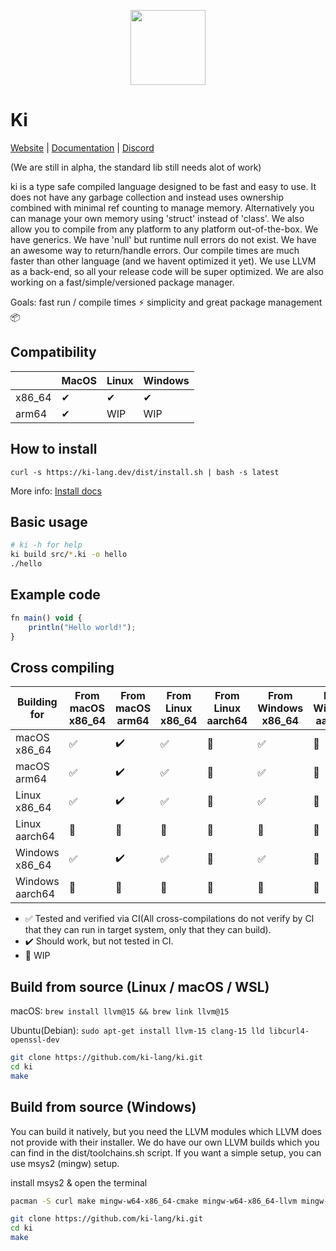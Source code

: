 
<div align="center">
<p>
    <img width="120" src="https://raw.githubusercontent.com/ki-lang/ki/master/misc/ki-logo-circle.png">
</p>
</div>

# Ki

[Website](https://ki-lang.dev) | [Documentation](https://ki-lang.dev/docs) | [Discord](https://discord.gg/T7pR6fm6SC)

(We are still in alpha, the standard lib still needs alot of work)

ki is a type safe compiled language designed to be fast and easy to use. It does not have any garbage collection and instead uses ownership combined with minimal ref counting to manage memory. Alternatively you can manage your own memory using 'struct' instead of 'class'. We also allow you to compile from any platform to any platform out-of-the-box. We have generics. We have 'null' but runtime null errors do not exist. We have an awesome way to return/handle errors. Our compile times are much faster than other language (and we havent optimized it yet). We use LLVM as a back-end, so all your release code will be super optimized. We are also working on a fast/simple/versioned package manager.

Goals: fast run / compile times ⚡ simplicity and great package management 📦

## Compatibility

|        | MacOS | Linux | Windows |
| ------ | ----- | ----- | ------- |
| x86_64 | ✔     | ✔    | ✔       |
| arm64  | ✔     | WIP   | WIP     |

## How to install

```
curl -s https://ki-lang.dev/dist/install.sh | bash -s latest
```

More info:  [Install docs](https://ki-lang.dev/docs/dev/install)

## Basic usage

```bash
# ki -h for help
ki build src/*.ki -o hello
./hello
```

## Example code

```js
fn main() void {
    println("Hello world!");
}
```

## Cross compiling

| Building for     | From macOS x86_64  | From macOS arm64     | From Linux x86_64  | From Linux aarch64  | From Windows x86_64 | From Windows aarch64 |
| ---------------- | ------------------ | -------------------- | ------------------ | ------------------- | ------------------- | -------------------- |
| macOS x86_64     | ✅                 | ✔️                   | ✅                 |🏃                  |✅                   | 🏃                  |
| macOS arm64      | ✅                 | ✔️                   | ✅                 |🏃                  |✅                   | 🏃                  |
| Linux x86_64     | ✅                 | ✔️                   | ✅                 |🏃                  |✅                   | 🏃                  |
| Linux aarch64    | 🏃                 | 🏃                   | 🏃                 |🏃                  |🏃                   | 🏃                  |
| Windows x86_64   | ✅                 | ✔️                   | ✅                 |🏃                  |✅                   | 🏃                  |
| Windows aarch64  | 🏃                 | 🏃                   | 🏃                 |🏃                  |🏃                   | 🏃                  |

- ✅ Tested and verified via CI(All cross-compilations do not verify by CI that they can run in target system, only that they can build).
- ✔️ Should work, but not tested in CI.
- 🏃 WIP

## Build from source (Linux / macOS / WSL)

macOS: `brew install llvm@15 && brew link llvm@15`

Ubuntu(Debian): `sudo apt-get install llvm-15 clang-15 lld libcurl4-openssl-dev`

```bash
git clone https://github.com/ki-lang/ki.git
cd ki
make
```

## Build from source (Windows)

You can build it natively, but you need the LLVM modules which LLVM does not provide with their installer. We do have our own LLVM builds which you can find in the dist/toolchains.sh script. If you want a simple setup, you can use msys2 (mingw) setup.

install msys2 & open the terminal

```bash
pacman -S curl make mingw-w64-x86_64-cmake mingw-w64-x86_64-llvm mingw-w64-x86_64-clang mingw-w64-x86_64-lld

git clone https://github.com/ki-lang/ki.git
cd ki
make
```
